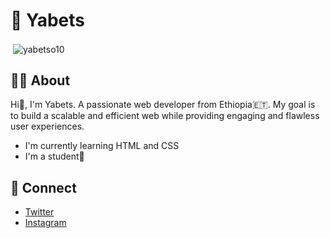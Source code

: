 <!-- About me -->
<h1>👤 Yabets</h1>
<p>&nbsp;<img align="center" src="https://github-readme-stats.vercel.app/api?username=yabetso10&show_icons=true&locale=en" alt="yabetso10" /></p>
<!-- About -->
<h2>🧑‍🦱 About</h2>
<p>Hi👋, I'm Yabets. A passionate web developer from Ethiopia🇪🇹. My goal is to build a scalable and efficient web while providing engaging and flawless user experiences.</p>
<ul>
    <li>I'm currently learning HTML and CSS</li>
    <li>I'm a student🎒</li>
</ul>
<h2>💬 Connect</h2>
<ul>
    <li><a href="https://www.twitter.com/yabets_x">Twitter</a></li>
    <li><a href="https://www.instagram.com/https.yabets_">Instagram</a></li>
</ul>
